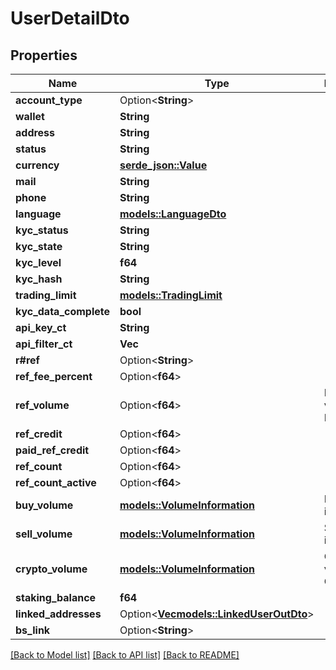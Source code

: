 # UserDetailDto

## Properties

Name | Type | Description | Notes
------------ | ------------- | ------------- | -------------
**account_type** | Option<**String**> |  | [optional]
**wallet** | **String** |  | 
**address** | **String** |  | 
**status** | **String** |  | 
**currency** | [**serde_json::Value**](.md) |  | 
**mail** | **String** |  | 
**phone** | **String** |  | 
**language** | [**models::LanguageDto**](LanguageDto.md) |  | 
**kyc_status** | **String** |  | 
**kyc_state** | **String** |  | 
**kyc_level** | **f64** |  | 
**kyc_hash** | **String** |  | 
**trading_limit** | [**models::TradingLimit**](TradingLimit.md) |  | 
**kyc_data_complete** | **bool** |  | 
**api_key_ct** | **String** |  | 
**api_filter_ct** | **Vec<String>** |  | 
**r#ref** | Option<**String**> |  | [optional]
**ref_fee_percent** | Option<**f64**> |  | [optional]
**ref_volume** | Option<**f64**> | Referral volume in EUR | [optional]
**ref_credit** | Option<**f64**> |  | [optional]
**paid_ref_credit** | Option<**f64**> |  | [optional]
**ref_count** | Option<**f64**> |  | [optional]
**ref_count_active** | Option<**f64**> |  | [optional]
**buy_volume** | [**models::VolumeInformation**](VolumeInformation.md) | Buy volume in CHF | 
**sell_volume** | [**models::VolumeInformation**](VolumeInformation.md) | Sell volume in CHF | 
**crypto_volume** | [**models::VolumeInformation**](VolumeInformation.md) | Crypto volume in CHF | 
**staking_balance** | **f64** |  | 
**linked_addresses** | Option<[**Vec<models::LinkedUserOutDto>**](LinkedUserOutDto.md)> |  | [optional]
**bs_link** | Option<**String**> |  | [optional]

[[Back to Model list]](../README.md#documentation-for-models) [[Back to API list]](../README.md#documentation-for-api-endpoints) [[Back to README]](../README.md)



